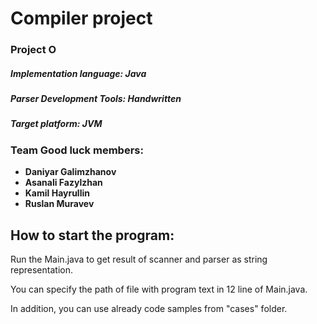 # Compiler project

### Project O

##### Implementation language: Java

##### Parser Development Tools: Handwritten

##### Target platform: JVM

### Team Good luck members:

- **Daniyar Galimzhanov**
- **Asanali Fazylzhan**
- **Kamil Hayrullin**
- **Ruslan Muravev**

## How to start the program:

Run the Main.java to get result of scanner and parser as string representation.

You can specify the path of file with program text in 12 line of Main.java.

In addition, you can use already code samples from "cases" folder.

